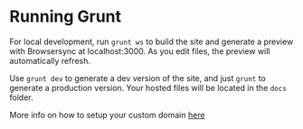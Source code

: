# Running Grunt

For local development, run `grunt ws` to build the site and generate a preview with Browsersync at localhost:3000. As you edit files, the preview will automatically refresh.

Use `grunt dev` to generate a dev version of the site, and just `grunt` to generate a production version. Your hosted files will be located in the `docs` folder.

More info on how to setup your custom domain [here](https://youtu.be/gmxxA32yrFU)
